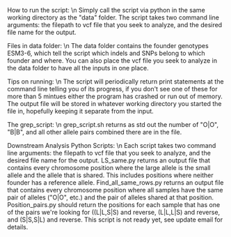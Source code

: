 How to run the script: \n
Simply call the script via python in the same working directory as the "data" folder. The script takes two command line arguments: the filepath to vcf file that you seek to analyze, and the desired file name for the output.

Files in data folder: \n
The data folder contains the founder genotypes ESM3-6, which tell the script which indels and SNPs belong to which founder and where. You can also place the vcf file you seek to analyze in the data folder to have all the inputs in one place.

Tips on running: \n
The script will periodically return print statements at the command line telling you of its progress, if you don't see one of these for more than 5 mintues either the program has crashed or run out of memory. The output file will be stored in whatever working directory you started the file in, hopefully keeping it separate from the input. 

The grep_script: \n
grep_script.sh returns as std out the number of "O|O", "B|B", and all other allele pairs combined there are in the file.

Downstream Analysis Python Scripts: \n
Each script takes two command line arguments: the filepath to vcf file that you seek to analyze, and the desired file name for the output.
LS_same.py returns an output file that contains every chromosome position where the large allele is the small allele and the allele that is shared. This includes positions where neither founder has a reference allele.
Find_all_same_rows.py returns an output file that contains every chromosome position where all samples have the same pair of alleles ("O|O", etc.) and the pair of alleles shared at that position. 
Position_pairs.py should return the positions for each sample that has one of the pairs we're looking for ((L|L,S|S) and reverse, (L|L,L|S) and reverse, and (S|S,S|L) and reverse. This script is not ready yet, see update email for details.

